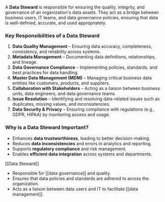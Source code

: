 A **Data Steward** is responsible for ensuring the quality, integrity, and governance of an organization's data assets. They act as a bridge between business users, IT teams, and data governance policies, ensuring that data is well-defined, accurate, and used appropriately.

### **Key Responsibilities of a Data Steward**

1. **Data Quality Management** – Ensuring data accuracy, completeness, consistency, and reliability across systems.
2. **Metadata Management** – Documenting data definitions, relationships, and lineage.
3. **Data Governance Compliance** – Implementing policies, standards, and best practices for data handling.
4. **Master Data Management (MDM)** – Managing critical business data entities like customers, products, and suppliers.
5. **Collaboration with Stakeholders** – Acting as a liaison between business units, data engineers, and data governance teams.
6. **Issue Resolution** – Identifying and resolving data-related issues such as duplicates, missing values, and inconsistencies.
7. **Data Security & Privacy** – Ensuring compliance with regulations (e.g., GDPR, HIPAA) by monitoring access and usage.

### **Why is a Data Steward Important?**

- Enhances **data trustworthiness**, leading to better decision-making.
- Reduces **data inconsistencies** and errors in analytics and reporting.
- Supports **regulatory compliance** and risk management.
- Enables **efficient data integration** across systems and departments.





[[Data Steward]]
  - Responsible for [[data governance]] and quality.
  - Ensures that data policies and standards are adhered to across the organization.
  - Acts as a liaison between data users and IT to facilitate [[data management]].